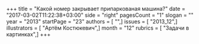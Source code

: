 +++
title = "Какой номер закрывает припаркованая машина?"
date = "2017-03-02T11:22:38+03:00"
side = "right"
pagesCount = "1"
slogan = ""
year = "2013"
startPage = "23"
authors = [ "",]
issues = [ "2013_12",]
illustrators = [ "Артём Костюкевич",]
month = "12"
rubrics = [ "Задачи в картинках",]
+++
